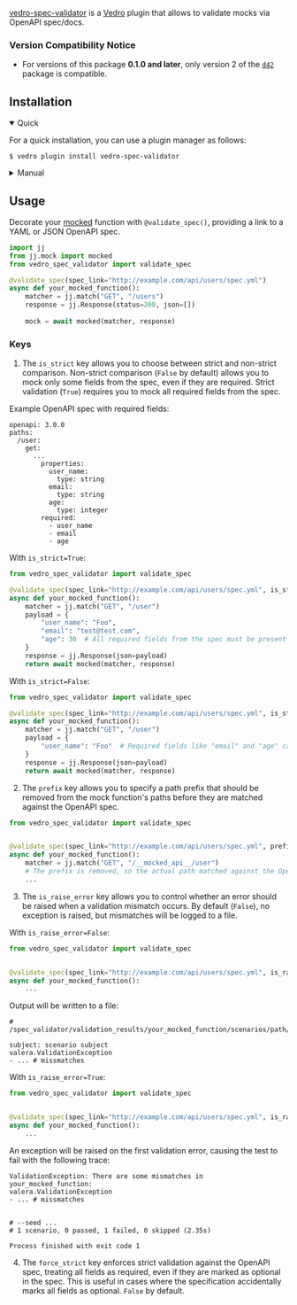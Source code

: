 [vedro-spec-validator](https://pypi.org/project/vedro-spec-validator/) is a [Vedro](https://vedro.io) plugin that allows to validate mocks via OpenAPI spec/docs.

### Version Compatibility Notice

- For versions of this package **0.1.0 and later**, only version 2 of the [`d42`](https://github.com/d42-schemas/d42) package is compatible.


## Installation

<details open>
<summary>Quick</summary>
<p>

For a quick installation, you can use a plugin manager as follows:

```shell
$ vedro plugin install vedro-spec-validator
```

</p>
</details>

<details>
<summary>Manual</summary>
<p>

To install manually, follow these steps:

1. Install the package using pip:

```shell
$ pip3 install vedro-spec-validator
```

2. Next, activate the plugin in your `vedro.cfg.py` configuration file:

```python
# ./vedro.cfg.py
import vedro
import vedro_spec_validator

class Config(vedro.Config):

    class Plugins(vedro.Config.Plugins):

        class VedroSpecValidator(vedro_spec_validator.VedroSpecValidator):
            enabled = True
```

</p>
</details>

## Usage

Decorate your [mocked](https://pypi.org/project/jj/) function with `@validate_spec()`, providing a link to a YAML or JSON OpenAPI spec.
```python
import jj
from jj.mock import mocked
from vedro_spec_validator import validate_spec

@validate_spec(spec_link="http://example.com/api/users/spec.yml")
async def your_mocked_function():
    matcher = jj.match("GET", "/users")
    response = jj.Response(status=200, json=[])
    
    mock = await mocked(matcher, response)
```
### Keys 

1. The `is_strict` key allows you to choose between strict and non-strict comparison. Non-strict comparison (`False` by default) allows you to mock only some fields from the spec, even if they are required. Strict validation (`True`) requires you to mock all required fields from the spec.

Example OpenAPI spec with required fields: 
```
openapi: 3.0.0
paths:
  /user:
    get:
      ...
        properties:
          user_name:
            type: string
          email:
            type: string
          age:
            type: integer
        required: 
          - user_name
          - email
          - age
```
With `is_strict=True`:
```python
from vedro_spec_validator import validate_spec

@validate_spec(spec_link="http://example.com/api/users/spec.yml", is_strict=True)
async def your_mocked_function():
    matcher = jj.match("GET", "/user")
    payload = {
        "user_name": "Foo",
        "email": "test@test.com",
        "age": 30  # All required fields from the spec must be present
    }
    response = jj.Response(json=payload)
    return await mocked(matcher, response)
```
With `is_strict=False`:
```python
from vedro_spec_validator import validate_spec

@validate_spec(spec_link="http://example.com/api/users/spec.yml", is_strict=False)
async def your_mocked_function():
    matcher = jj.match("GET", "/user")
    payload = {
        "user_name": "Foo"  # Required fields like "email" and "age" can be omitted
    }
    response = jj.Response(json=payload)
    return await mocked(matcher, response)
```


2. The `prefix` key allows you to specify a path prefix that should be removed from the mock function's paths before they are matched against the OpenAPI spec.
```python
from vedro_spec_validator import validate_spec


@validate_spec(spec_link="http://example.com/api/users/spec.yml", prefix='/__mocked_api__')  # Goes to validate `/user` instead of `/__mocked_api__/user`
async def your_mocked_function():
    matcher = jj.match("GET", "/__mocked_api__/user")
    # The prefix is removed, so the actual path matched against the OpenAPI spec is `/user`
    ...
```

3. The `is_raise_error` key allows you to control whether an error should be raised when a validation mismatch occurs. By default (`False`), no exception is raised, but mismatches will be logged to a file.

With `is_raise_error=False`:
```python
from vedro_spec_validator import validate_spec


@validate_spec(spec_link="http://example.com/api/users/spec.yml", is_raise_error=False)
async def your_mocked_function():
    ...
```
Output will be written to a file:
```text
# /spec_validator/validation_results/your_mocked_function/scenarios/path/to/test/test_scenario.py.txt

subject: scenario subject
valera.ValidationException
- ... # missmatches
```

With `is_raise_error=True`:
```python
from vedro_spec_validator import validate_spec


@validate_spec(spec_link="http://example.com/api/users/spec.yml", is_raise_error=True)
async def your_mocked_function():
    ...
```

An exception will be raised on the first validation error, causing the test to fail with the following trace:
```text
ValidationException: There are some mismatches in your_mocked_function:
valera.ValidationException
- ... # missmatches
 
 
# --seed ...
# 1 scenario, 0 passed, 1 failed, 0 skipped (2.35s)

Process finished with exit code 1
```

4. The `force_strict` key enforces strict validation against the OpenAPI spec, treating all fields as required, even if they are marked as optional in the spec. This is useful in cases where the specification accidentally marks all fields as optional. `False` by default.